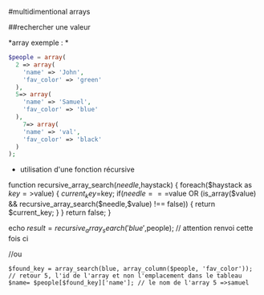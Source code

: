 #multidimentional arrays
 
##rechercher une valeur

*array exemple : *

```php
$people = array(
  2 => array(
    'name' => 'John',
    'fav_color' => 'green'
  ),
  5=> array(
    'name' => 'Samuel',
    'fav_color' => 'blue'
  ),
    7=> array(
    'name' => 'val',
    'fav_color' => 'black'
  )
);
```

  * utilisation d'une fonction récursive
  


function recursive_array_search($needle,$haystack) {
    foreach($haystack as $key=>$value) {
        $current_key=$key;
        if($needle===$value OR (is_array($value) && recursive_array_search($needle,$value) !== false)) {
            return $current_key;
        }
    }
    return false;
}

echo $result=recursive_array_search('blue',$people); // attention renvoi  cette fois ci

//ou 

	$found_key = array_search(blue, array_column($people, 'fav_color'));  // retour 5, l'id de l'array et non l'emplacement dans le tableau
	$name= $people[$found_key]['name']; // le nom de l'array 5 =>samuel
